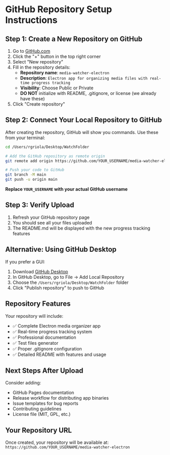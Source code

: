 # GitHub Repository Setup Instructions

## Step 1: Create a New Repository on GitHub

1. Go to [GitHub.com](https://github.com)
2. Click the "+" button in the top right corner
3. Select "New repository"
4. Fill in the repository details:
   - **Repository name**: `media-watcher-electron`
   - **Description**: `Electron app for organizing media files with real-time progress tracking`
   - **Visibility**: Choose Public or Private
   - **DO NOT** initialize with README, .gitignore, or license (we already have these)
5. Click "Create repository"

## Step 2: Connect Your Local Repository to GitHub

After creating the repository, GitHub will show you commands. Use these from your terminal:

```bash
cd /Users/rgriola/Desktop/WatchFolder

# Add the GitHub repository as remote origin
git remote add origin https://github.com/YOUR_USERNAME/media-watcher-electron.git

# Push your code to GitHub
git branch -M main
git push -u origin main
```

**Replace `YOUR_USERNAME` with your actual GitHub username**

## Step 3: Verify Upload

1. Refresh your GitHub repository page
2. You should see all your files uploaded
3. The README.md will be displayed with the new progress tracking features

## Alternative: Using GitHub Desktop

If you prefer a GUI:

1. Download [GitHub Desktop](https://desktop.github.com/)
2. In GitHub Desktop, go to File → Add Local Repository
3. Choose the `/Users/rgriola/Desktop/WatchFolder` folder
4. Click "Publish repository" to push to GitHub

## Repository Features

Your repository will include:
- ✅ Complete Electron media organizer app
- ✅ Real-time progress tracking system
- ✅ Professional documentation
- ✅ Test files generator
- ✅ Proper .gitignore configuration
- ✅ Detailed README with features and usage

## Next Steps After Upload

Consider adding:
- GitHub Pages documentation
- Release workflow for distributing app binaries
- Issue templates for bug reports
- Contributing guidelines
- License file (MIT, GPL, etc.)

## Your Repository URL

Once created, your repository will be available at:
`https://github.com/YOUR_USERNAME/media-watcher-electron`
